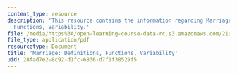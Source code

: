 ```yaml
---
content_type: resource
description: 'This resource contains the information regarding Marriage: Definitions,
  Functions, Variability.'
file: /media/https%3A/open-learning-course-data-rc.s3.amazonaws.com/21a-230j-the-contemporary-american-family-spring-2004/28fad7e28c92d1fc6836d7f1f38529f5_MIT21A_230JS04_marriagedefi.pdf
file_type: application/pdf
resourcetype: Document
title: 'Marriage: Definitions, Functions, Variability'
uid: 28fad7e2-8c92-d1fc-6836-d7f1f38529f5
---
```

